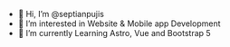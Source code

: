 - 👋 Hi, I’m @septianpujis
- 👀 I’m interested in Website & Mobile app Development
- 🌱 I’m currently Learning Astro, Vue and Bootstrap 5

<!---
septianpujis/septianpujis is a ✨ special ✨ repository because its `README.md` (this file) appears on your GitHub profile.
You can click the Preview link to take a look at your changes.
--->
